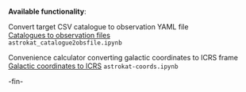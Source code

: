 **Available functionality**:

Convert target CSV catalogue to observation YAML file   
[Catalogues to observation files](https://github.com/ska-sa/astrokat/wiki/Catalogues-to-observation-files)   
`astrokat_catalogue2obsfile.ipynb`

Convenience calculator converting galactic coordinates to ICRS frame
[Galactic coordinates to ICRS](https://github.com/ska-sa/astrokat/wiki/Galactic-coordinates-to-ICRS)
`astrokat-coords.ipynb`

-fin-
